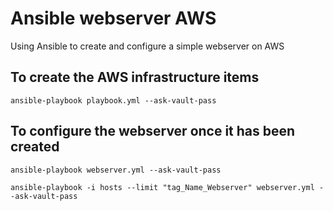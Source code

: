 # Ansible webserver AWS
Using Ansible to create and configure a simple webserver on AWS

## To create the AWS infrastructure items

`ansible-playbook playbook.yml --ask-vault-pass`

## To configure the webserver once it has been created

`ansible-playbook webserver.yml --ask-vault-pass`

`ansible-playbook -i hosts --limit "tag_Name_Webserver" webserver.yml --ask-vault-pass`

